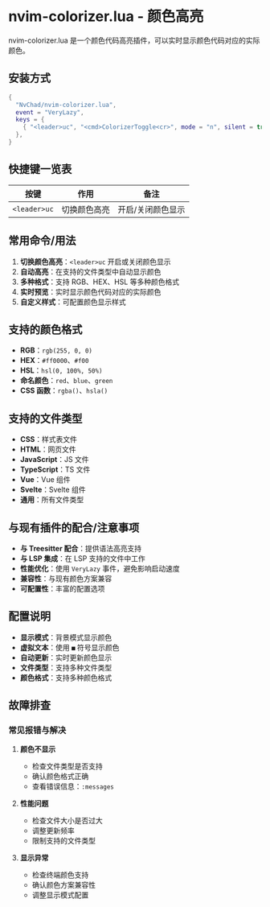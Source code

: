 # nvim-colorizer.lua - 颜色高亮

nvim-colorizer.lua 是一个颜色代码高亮插件，可以实时显示颜色代码对应的实际颜色。

## 安装方式

```lua
{
  "NvChad/nvim-colorizer.lua",
  event = "VeryLazy",
  keys = {
    { "<leader>uc", "<cmd>ColorizerToggle<cr>", mode = "n", silent = true, desc = "Toggle Colorizer" },
  },
}
```

## 快捷键一览表

| 按键 | 作用 | 备注 |
|------|------|------|
| `<leader>uc` | 切换颜色高亮 | 开启/关闭颜色显示 |

## 常用命令/用法

1. **切换颜色高亮**：`<leader>uc` 开启或关闭颜色显示
2. **自动高亮**：在支持的文件类型中自动显示颜色
3. **多种格式**：支持 RGB、HEX、HSL 等多种颜色格式
4. **实时预览**：实时显示颜色代码对应的实际颜色
5. **自定义样式**：可配置颜色显示样式

## 支持的颜色格式

- **RGB**：`rgb(255, 0, 0)`
- **HEX**：`#ff0000`、`#f00`
- **HSL**：`hsl(0, 100%, 50%)`
- **命名颜色**：`red`、`blue`、`green`
- **CSS 函数**：`rgba()`、`hsla()`

## 支持的文件类型

- **CSS**：样式表文件
- **HTML**：网页文件
- **JavaScript**：JS 文件
- **TypeScript**：TS 文件
- **Vue**：Vue 组件
- **Svelte**：Svelte 组件
- **通用**：所有文件类型

## 与现有插件的配合/注意事项

- **与 Treesitter 配合**：提供语法高亮支持
- **与 LSP 集成**：在 LSP 支持的文件中工作
- **性能优化**：使用 `VeryLazy` 事件，避免影响启动速度
- **兼容性**：与现有颜色方案兼容
- **可配置性**：丰富的配置选项

## 配置说明

- **显示模式**：背景模式显示颜色
- **虚拟文本**：使用 `■` 符号显示颜色
- **自动更新**：实时更新颜色显示
- **文件类型**：支持多种文件类型
- **颜色格式**：支持多种颜色格式

## 故障排查

### 常见报错与解决

1. **颜色不显示**
   - 检查文件类型是否支持
   - 确认颜色格式正确
   - 查看错误信息：`:messages`

2. **性能问题**
   - 检查文件大小是否过大
   - 调整更新频率
   - 限制支持的文件类型

3. **显示异常**
   - 检查终端颜色支持
   - 确认颜色方案兼容性
   - 调整显示模式配置
